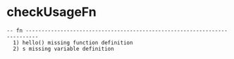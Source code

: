 # checkUsageFn

    -- fn --------------------------------------------------------------------------
      1) hello() missing function definition 
      2) s missing variable definition 

